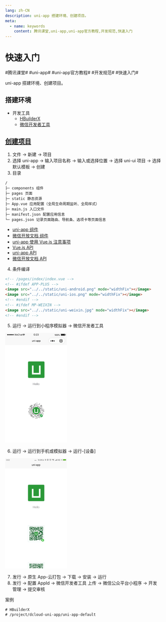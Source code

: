 ```yaml
---
lang: zh-CN
description: uni-app 搭建环境、创建项目。
meta:
  - name: keywords
    content: 腾讯课堂,uni-app,uni-app官方教程,开发规范,快速入门
---
```


# 快速入门

\#腾讯课堂#
\#uni-app#
\#uni-app官方教程#
\#开发规范#
\#快速入门#

uni-app 搭建环境、创建项目。

## 搭建环境

* 开发工具
  * [HBuilderX](https://www.dcloud.io/hbuilderx.html)
  * [微信开发者工具](https://developers.weixin.qq.com/miniprogram/dev/devtools/download.html)

## [创建项目](https://uniapp.dcloud.io/quickstart?id=%e5%88%9b%e5%bb%bauni-app)

1. 文件 -> 新建 -> 项目
2. 选择 uni-app -> 输入项目名称 -> 输入或选择位置 -> 选择 uni-ui 项目 -> 选择默认模板 -> 创建
3. 目录

  ```
  /
  ├─ components 组件
  ├─ pages 页面
  ├─ static 静态资源
  ├─ App.vue 应用配置（全局生命周期监听、全局样式）
  ├─ main.js 入口文件
  ├─ manifest.json 配置应用信息
  └─ pages.json 记录页面路由、导航条、选项卡等页面信息
  ```

  * [uni-app 组件](https://uniapp.dcloud.io/component/README)
  * [微信开放文档 组件](https://developers.weixin.qq.com/miniprogram/dev/component/)
  * [uni-app 使用 Vue.js 注意事项](https://uniapp.dcloud.io/use)
  * [Vue.js API](https://cn.vuejs.org/v2/api/)
  * [uni-app API](https://uniapp.dcloud.io/api/README)
  * [微信开放文档 API](https://developers.weixin.qq.com/miniprogram/dev/api/)

4. 条件编译

  ```html
  <!-- /pages/index/index.vue -->
  <!-- #ifdef APP-PLUS -->
  <image src="../../static/uni-android.png" mode="widthFix"></image>
  <image src="../../static/uni-ios.png" mode="widthFix"></image>
  <!-- #endif -->
  <!-- #ifdef MP-WEIXIN -->
  <image src="../../static/uni-weixin.jpg" mode="widthFix"></image>
  <!-- #endif -->
  ```

5. 运行 -> 运行到小程序模拟器 -> 微信开发者工具

  <img style="width: 200px;" src="./image/weixin.png" />

6. 运行 -> 运行到手机或模拟器 -> 运行-\[设备\]

  <img style="width: 200px;" src="./image/app.png" />

7. 发行 -> 原生 App-云打包 -> 下载 -> 安装 -> 运行
8. 发行 -> 配置 AppId -> 微信开发者工具 上传 -> 微信公众平台小程序 -> 开发管理 -> 提交审核

案例

```shell
# HBuilderX
# /project/dcloud-uni-app/uni-app-default
```
